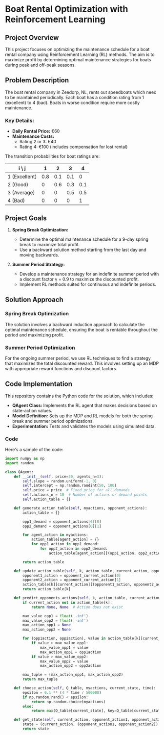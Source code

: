 
# Boat Rental Optimization with Reinforcement Learning

## Project Overview

This project focuses on optimizing the maintenance schedule for a boat rental company using Reinforcement Learning (RL) methods. The aim is to maximize profit by determining optimal maintenance strategies for boats during peak and off-peak seasons.

## Problem Description

The boat rental company in Zeedorp, NL, rents out speedboats which need to be maintained periodically. Each boat has a condition rating from 1 (excellent) to 4 (bad). Boats in worse condition require more costly maintenance.

### Key Details:

- **Daily Rental Price:** €60
- **Maintenance Costs:**
  - Rating 2 or 3: €40
  - Rating 4: €100 (includes compensation for lost rental)

The transition probabilities for boat ratings are:

| i \ j | 1 | 2 | 3 | 4 |
|-------|---|---|---|---|
| 1 (Excellent) | 0.8 | 0.1 | 0.1 | 0 |
| 2 (Good) | 0 | 0.6 | 0.3 | 0.1 |
| 3 (Average) | 0 | 0 | 0.5 | 0.5 |
| 4 (Bad) | 0 | 0 | 0 | 1 |

## Project Goals

1. **Spring Break Optimization:**
   - Determine the optimal maintenance schedule for a 9-day spring break to maximize total profit.
   - Use a backward solution method starting from the last day and moving backwards.

2. **Summer Period Strategy:**
   - Develop a maintenance strategy for an indefinite summer period with a discount factor γ = 0.9 to maximize the discounted profit.
   - Implement RL methods suited for continuous and indefinite periods.

## Solution Approach

### Spring Break Optimization

The solution involves a backward induction approach to calculate the optimal maintenance schedule, ensuring the boat is rentable throughout the period and maximizing profit.

### Summer Period Optimization

For the ongoing summer period, we use RL techniques to find a strategy that maximizes the total discounted reward. This involves setting up an MDP with appropriate reward functions and discount factors.

## Code Implementation

This repository contains the Python code for the solution, which includes:

- **QAgent Class:** Implements the RL agent that makes decisions based on state-action values.
- **Model Definition:** Sets up the MDP and RL models for both the spring break and summer period optimizations.
- **Experimentation:** Tests and validates the models using simulated data.

### Code

Here's a sample of the code:

```python
import numpy as np
import random

class QAgent:
    def __init__(self, price=20, agents_n=3):
        self.slope = random.uniform(-1, 0)
        self.intercept = np.random.randint(50, 100)
        self.price = price  # Fixed price for all demands
        self.actions_n = 10  # Number of actions or demand points
        self.action_table = {}

    def generate_action_table(self, myactions, opponent_actions):
        action_table = {}

        opp1_demand = opponent_actions[0][0]
        opp2_demand = opponent_actions[0][1]

        for agent_action in myactions:
            action_table[agent_action] = {}
            for opp1_action in opp1_demand:
                for opp2_action in opp2_demand:
                    action_table[agent_action][(opp1_action, opp2_action)] = 0  # Initialize with None or any default value

        return action_table

    def update_action_table(self, k, action_table, current_action, opponent_current_action):
        opponent1_action = opponent_current_action[0]
        opponent2_action = opponent_current_action[1]
        action_table[k][current_action][(opponent1_action, opponent2_action)] += 1
        return action_table[k]

    def predict_opponents_actions(self, k, action_table, current_action):
        if current_action not in action_table[k]:
            return None, None  # Action does not exist

        max_value_opp1 = float('-inf')
        max_value_opp2 = float('-inf')
        max_action_opp1 = None
        max_action_opp2 = None

        for (opp1action, opp2action), value in action_table[k][current_action].items():
            if value > max_value_opp1:
                max_value_opp1 = value
                max_action_opp1 = opp1action
            if value > max_value_opp2:
                max_value_opp2 = value
                max_action_opp2 = opp2action

        max_tuple = (max_action_opp1, max_action_opp2)
        return max_tuple

    def choose_action(self, Q_table, myactions, current_state, time):
        epsilon = 0.1 ** (4 * time / 500000)
        if np.random.rand() < epsilon:
            return np.random.choice(myactions)
        else:
            return max(Q_table[current_state], key=Q_table[current_state].get)

    def get_state(self, current_action, opponent_action1, opponent_action2):
        state = (current_action, (opponent_action1, opponent_action2))
        return state
